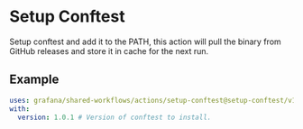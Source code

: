 # Setup Conftest

Setup conftest and add it to the PATH, this action will pull the binary from GitHub releases and store it in cache for the next run.

## Example

<!-- x-release-please-start-version -->

```yaml
uses: grafana/shared-workflows/actions/setup-conftest@setup-conftest/v1.0.1
with:
  version: 1.0.1 # Version of conftest to install.
```

<!-- x-release-please-end-version -->
